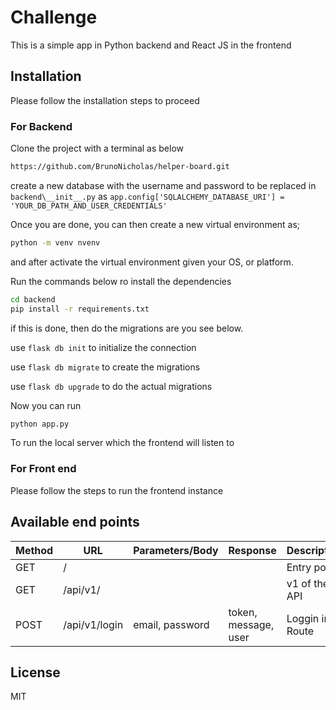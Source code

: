 # Challenge

This is a simple app in Python backend and React JS in the frontend

## Installation

Please follow the installation steps to proceed

### For Backend

Clone the project with a terminal as below

```bash
https://github.com/BrunoNicholas/helper-board.git
```

create a new database with the username and password to be replaced in ```backend\__init__.py``` as ```app.config['SQLALCHEMY_DATABASE_URI'] = 'YOUR_DB_PATH_AND_USER_CREDENTIALS'```

Once you are done, you can then create a new virtual environment as;

```bash
python -m venv nvenv
```

and after activate the virtual environment given your OS, or platform.

Run the commands below ro install the dependencies

```bash
cd backend
pip install -r requirements.txt
```

if this is done, then do the migrations are you see below.

use ```flask db init``` to initialize the connection

use ```flask db migrate``` to create the migrations

use ```flask db upgrade``` to do the actual migrations

Now you can run

```bash
python app.py
```

To run the local server which the frontend will listen to

### For Front end

Please follow the steps to run the frontend instance

## Available end points

| **Method**  | **URL** | **Parameters/Body** | **Response** | **Description** |
| ------------- | --------------- | ----------------- | ---------------------- | --- |
| GET  | /   |     |    | Entry point |
| GET  | /api/v1/  |    |    | v1 of the API |
| POST | /api/v1/login | email, password | token, message, user | Loggin in Route |

## License

MIT

